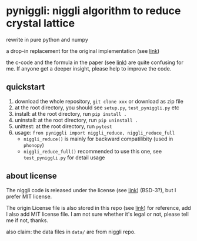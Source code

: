 # pyniggli: niggli algorithm to reduce crystal lattice

rewrite in pure python and numpy

a drop-in replacement for the original implementation (see [link](https://github.com/atztogo/niggli))

the c-code and the formula in the paper (see [link](http://scripts.iucr.org/cgi-bin/paper?S010876730302186X)) are quite confusing for me. If anyone get a deeper insight, please help to improve the code.

## quickstart

1. download the whole repository, `git clone xxx` or download as zip file
2. at the root directory, you should see `setup.py`, `test_pyniggli.py` etc
3. install: at the root directory, run `pip install .`
4. uninstall: at the root directory, run `pip uninstall .`
5. unittest: at the root directory, run `pytest`
6. usage: `from pyniggli import niggli_reduce, niggli_reduce_full`
   * `niggli_reduce()` is mainly for backward compatilibity (used in `phonopy`)
   * `niggli_reduce_full()` recommended to use this one, see `test_pyniggli.py` for detail usage

## about license

The niggli code is released under the license (see [link](https://github.com/atztogo/niggli/blob/master/LICENSE.txt)) (BSD-3?), but I  prefer MIT license.

The origin License file is also stored in this repo (see [link](https://github.com/husisy/pyniggli/blob/master/original_license.txt)) for reference, add I also add MIT license file. I am not sure whether it's legal or not, please tell me if not, thanks.

also claim: the data files in `data/` are from niggli repo.
